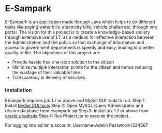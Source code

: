 # E-Sampark

E-Sampark is an application made through Java which helps to do different tasks like paying water bills, electricity bills, vehicle challan etc. through one portal. 
The vision for this project is to create a knowledge-based society through extensive use of I.T. as a medium for effective interaction between the Administration and the public so that exchange of information and access to government departments is speedy and easy, leading to a better quality of life. The objectives of this project are:
-	Provide hassle free one-stop solution to the citizen
-	Minimize multiple interaction points for the citizen and hence reducing the wastage of their valuable time.
-	Transparency in delivery of services.

### Installation

ESampark requires jdk 1.7 or above and MySql GUI tools to run.
Step 1: Install [MySql GUI tools](https://downloads.mysql.com/archives/gui/)
Step 2: Open MySQL Query Administrator and restore database from esampark.sql
Step 3: Install jdk 1.7 or above from [oracle's website](http://www.oracle.com/technetwork/java/javase/downloads/index.html)
Step 4: Run Project.jar to execute the project. 

For logging into admin's account:
Username-Admin
Password-1234567

